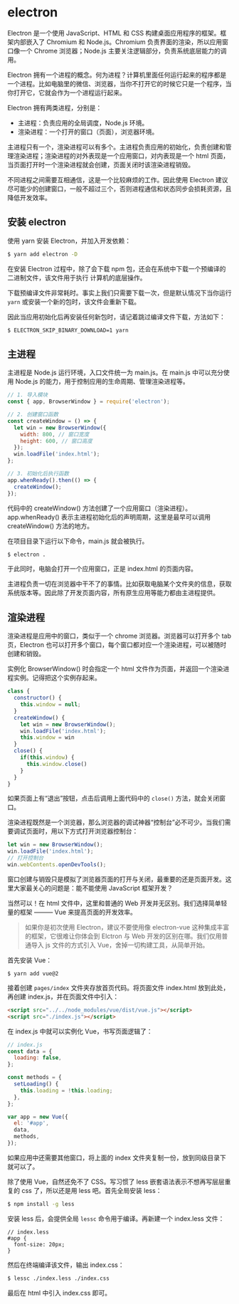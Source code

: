 # electron

Electron 是一个使用 JavaScript、HTML 和 CSS 构建桌面应用程序的框架。框架内部嵌入了 Chromium 和 Node.js。Chromium 负责界面的渲染，所以应用窗口像一个 Chrome 浏览器；Node.js 主要关注逻辑部分，负责系统底层能力的调用。

Electron 拥有一个进程的概念。何为进程？计算机里面任何运行起来的程序都是一个进程。比如电脑里的微信、浏览器，当你不打开它的时候它只是一个程序，当你打开它，它就会作为一个进程运行起来。

Electron 拥有两类进程，分别是：

- 主进程：负责应用的全局调度，Node.js 环境。
- 渲染进程：一个打开的窗口（页面），浏览器环境。

主进程只有一个，渲染进程可以有多个。主进程负责应用的初始化，负责创建和管理渲染进程；渲染进程的对外表现是一个应用窗口，对内表现是一个 html 页面，当页面打开时一个渲染进程就会创建，页面关闭时该渲染进程销毁。

不同进程之间需要互相通信，这是一个比较麻烦的工作。因此使用 Electron 建议尽可能少的创建窗口，一般不超过三个，否则进程通信和状态同步会损耗资源，且降低开发效率。

## 安装 electron

使用 yarn 安装 Electron，并加入开发依赖：

```sh
$ yarn add electron -D
```

在安装 Electron 过程中，除了会下载 npm 包，还会在系统中下载一个预编译的二进制文件，该文件用于执行 计算机的底层操作。

下载预编译文件非常耗时。事实上我们只需要下载一次，但是默认情况下当你运行 `yarn` 或安装一个新的包时，该文件会重新下载。

因此当应用初始化后再安装任何新包时，请记着跳过编译文件下载，方法如下：

```sh
$ ELECTRON_SKIP_BINARY_DOWNLOAD=1 yarn
```

## 主进程

主进程是 Node.js 运行环境，入口文件统一为 main.js。在 main.js 中可以充分使用 Node.js 的能力，用于控制应用的生命周期、管理渲染进程等。

```js
// 1. 导入模块
const { app, BrowserWindow } = require('electron');

// 2. 创建窗口函数
const createWindow = () => {
  let win = new BrowserWindow({
    width: 800, // 窗口宽度
    height: 600, // 窗口高度
  });
  win.loadFile('index.html');
};

// 3. 初始化后执行函数
app.whenReady().then(() => {
  createWindow();
});
```

代码中的 createWindow() 方法创建了一个应用窗口（渲染进程）。app.whenReady() 表示主进程初始化后的声明周期，这里是最早可以调用 createWindow() 方法的地方。

在项目目录下运行以下命令，main.js 就会被执行。

```sh
$ electron .
```

于此同时，电脑会打开一个应用窗口，正是 index.html 的页面内容。

主进程负责一切在浏览器中干不了的事情。比如获取电脑某个文件夹的信息，获取系统版本等。因此除了开发页面内容，所有原生应用等能力都由主进程提供。

## 渲染进程

渲染进程是应用中的窗口，类似于一个 chrome 浏览器。浏览器可以打开多个 tab 页，Electron 也可以打开多个窗口，每个窗口都对应一个渲染进程，可以被随时创建和销毁。

实例化 BrowserWindow() 时会指定一个 html 文件作为页面，并返回一个渲染进程实例。记得把这个实例存起来。

```js
class {
  constructor() {
    this.window = null;
  }
  createWindow() {
    let win = new BrowserWindow();
    win.loadFile('index.html');
    this.window = win
  }
  close() {
    if(this.window) {
      this.window.close()
    }
  }
}
```

如果页面上有“退出”按钮，点击后调用上面代码中的 `close()` 方法，就会关闭窗口。

渲染进程既然是一个浏览器，那么浏览器的调试神器“控制台”必不可少。当我们需要调试页面时，用以下方式打开浏览器控制台：

```js
let win = new BrowserWindow();
win.loadFile('index.html');
// 打开控制台
win.webContents.openDevTools();
```

窗口创建与销毁只是模拟了浏览器页面的打开与关闭，最重要的还是页面开发。这里大家最关心的问题是：能不能使用 JavaScript 框架开发？

当然可以！在 html 文件中，这里和普通的 Web 开发并无区别。我们选择简单轻量的框架 ——— Vue 来提高页面的开发效率。

> 如果你是初次使用 Electron，建议不要使用像 electron-vue 这种集成丰富的框架，它很难让你体会到 Elctron 与 Web 开发的区别在哪。我们仅用普通导入 js 文件的方式引入 Vue，舍掉一切构建工具，从简单开始。

首先安装 Vue：

```
$ yarn add vue@2
```

接着创建 `pages/index` 文件夹存放首页代码。将页面文件 index.html 放到此处，再创建 index.js，并在页面文件中引入：

```html
<script src="../../node_modules/vue/dist/vue.js"></script>
<script src="./index.js"></script>
```

在 index.js 中就可以实例化 Vue，书写页面逻辑了：

```js
// index.js
const data = {
  loading: false,
};

const methods = {
  setLoading() {
    this.loading = !this.loading;
  },
};

var app = new Vue({
  el: '#app',
  data,
  methods,
});
```

如果应用中还需要其他窗口，将上面的 index 文件夹复制一份，放到同级目录下就可以了。

除了使用 Vue，自然还免不了 CSS。写习惯了 less 嵌套语法表示不想再写层层重复的 css 了，所以还是用 less 吧。首先全局安装 less：

```sh
$ npm install -g less
```

安装 less 后，会提供全局 `lessc` 命令用于编译。再新建一个 index.less 文件：

```less
// index.less
#app {
  font-size: 20px;
}
```

然后在终端编译该文件，输出 index.css：

```sh
$ lessc ./index.less ./index.css
```

最后在 html 中引入 index.css 即可。
